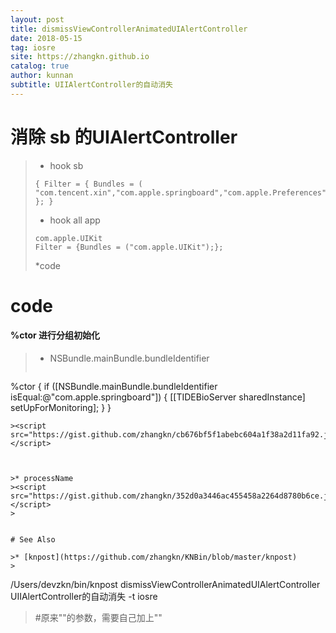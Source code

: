 ```yaml
---
layout: post
title: dismissViewControllerAnimatedUIAlertController
date: 2018-05-15
tag: iosre
site: https://zhangkn.github.io
catalog: true
author: kunnan
subtitle: UIIAlertController的自动消失
---
```


# 消除 sb 的UIAlertController

>* hook sb
>```plist
>{ Filter = { Bundles = ( "com.tencent.xin","com.apple.springboard","com.apple.Preferences"); }; }
>```
>
>* hook all app 
>```
>com.apple.UIKit
>Filter = {Bundles = ("com.apple.UIKit");};
>```
>
>*code
><script src="https://gist.github.com/zhangkn/8bd6e511ef5d03442083f4cdd91e3b9f.js"></script>


# code

####  %ctor 进行分组初始化

>* NSBundle.mainBundle.bundleIdentifier
>```objc
%ctor
{
	if ([NSBundle.mainBundle.bundleIdentifier isEqual:@"com.apple.springboard"])
	{
		[[TIDEBioServer sharedInstance] setUpForMonitoring];
	}
}
```
><script src="https://gist.github.com/zhangkn/cb676bf5f1abebc604a1f38a2d11fa92.js"></script>



>* processName
><script src="https://gist.github.com/zhangkn/352d0a3446ac455458a2264d8780b6ce.js"></script>
>


# See Also 

>* [knpost](https://github.com/zhangkn/KNBin/blob/master/knpost) 
>
```
/Users/devzkn/bin/knpost dismissViewControllerAnimatedUIAlertController UIIAlertController的自动消失 -t iosre
> #原来""的参数，需要自己加上""
```

